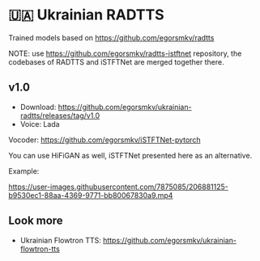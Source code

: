 # 🇺🇦 Ukrainian RADTTS

Trained models based on https://github.com/egorsmkv/radtts

NOTE: use https://github.com/egorsmkv/radtts-istftnet repository, the codebases of RADTTS and iSTFTNet are merged together there.

## v1.0

- Download: https://github.com/egorsmkv/ukrainian-radtts/releases/tag/v1.0
- Voice: Lada

Vocoder: https://github.com/egorsmkv/iSTFTNet-pytorch

You can use HiFiGAN as well, iSTFTNet presented here as an alternative.

Example:

https://user-images.githubusercontent.com/7875085/206881125-b9530ec1-88aa-4369-9771-bb80067830a9.mp4


## Look more

- Ukrainian Flowtron TTS: https://github.com/egorsmkv/ukrainian-flowtron-tts

